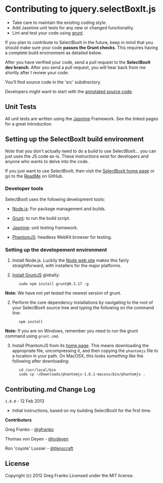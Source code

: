 Contributing to jquery.selectBoxIt.js
=====================================
- Take care to maintain the existing coding style.
- Add Jasmine unit tests for any new or changed functionality.
- Lint and test your code using [grunt](https://github.com/cowboy/grunt).

If you plan to contribute to SelectBoxIt in the future, keep in mind that you
should make sure your code **passes the Grunt checks**.  This requires having a
complete build environment as detailed below.

After you have verified your code, send a pull request to the **SelectBoxIt dev
branch**.  After you send a pull request, you will hear back from me shortly after
I review your code.

You'll find source code in the 'src' subdirectory.

Developers might want to start with the
[annotated source code](http://www.gregfranko.com/jquery.selectBoxIt.js/docs/jQuery.selectBoxIt.html).

## Unit Tests
All unit tests are written using the [Jasmine](http://pivotal.github.com/jasmine/) Framework.
See the linked pages for a great introduction.

## Setting up the SelectBoxIt build environment

_Note_ that you don't actually need to do a build to use SelectBoxIt... you can
just uses the JS code as-is.  These instructions exist for developers and anyone
who wants to delve into the code.

If you just want to use SelectBoxIt, then visit the
[SelectBoxIt home page](http://gregfranko.com/jquery.selectBoxIt.js/) or go to
the [ReadMe](https://github.com/gfranko/jquery.selectBoxIt.js/blob/master/README.markdown)
on GitHub.

### Developer tools

SelectBoxIt uses the following development tools:

   - [Node.js](http://nodejs.org): For package management and builds.

   - [Grunt](http://gruntjs.com): to run the build script.

   - [Jasmine](http://pivotal.github.com/jasmine/): unit testing framework.

   - [PhantomJS](http://phantomjs.org): headless WebKit browser for testing.

### Setting up the developement environment

1. Install Node.js.  Luckily the [Node web site](http://nodejs.org) makes this
   fairly straightforward, with installers for the major platforms.

1. [Install GruntJS](http://gruntjs.com/getting-started) globally:

          sudo npm install grunt@0.3.17 -g
**Note:** We have not yet tested the newest version of grunt.

2. Perform the core dependency installations by navigating to the root of your
   SelectBoxIt source tree and typing the following on the command line:

          npm install
**Note:** If you are on Windows, remember you need to run the grunt command
using `grunt.cmd`.

3. Install PhantomJS from its [home page](http://phantomjs.org).  This means
   downloading the appropriate file, uncompressing it, and then copying the
   `phantomjs` file to a location in your path.  On MacOSX, this looks
   _something_ like the following after downloading:

          cd /usr/local/bin
          sudo cp ~/Downloads/phantomjs-1.8.1-macosx/bin/phantomjs .

## Contributing.md Change Log

`1.0.0` - 12 Feb 2013

- Initial instructions, based on my building SelectBoxIt for the first time.

**Contributors**

Greg Franko - [@gfranko](https://github.com/gfranko)

Thomas von Deyen - [@tvdeyen](https://github.com/tvdeyen)

Ron 'coyote' Lussier - [@tlenscraft](https://github.com/ronlussier)

## License
Copyright (c) 2012 Greg Franko
Licensed under the MIT license.
